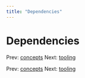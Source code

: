 ```yaml
---
title: "Dependencies"
---
```


# Dependencies

Prev: [concepts](concepts.md)
Next: [tooling](tooling.md)

Prev: [concepts](concepts.md)
Next: [tooling](tooling.md)
